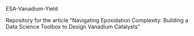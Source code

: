 ESA-Vanadium-Yield

Repository for the article "Navigating Epoxidation Complexity: Building a Data Science Toolbox to Design Vanadium Catalysts"
